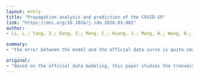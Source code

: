 ```yaml
---
layout: entry
title: "Propagation analysis and prediction of the COVID-19"
link: "https://doi.org/10.1016/j.idm.2020.03.002"
author:
- Li, L.; Yang, Z.; Dang, Z.; Meng, C.; Huang, J.; Meng, H.; Wang, D.; Chen, G.; Zhang, J.; Peng, H.; Shao, Y.

summary:
- "the error between the model and the official data curve is quite small. It realized forward prediction and backward inference of the epidemic situation. The relevant analysis help relevant countries to make decisions. This paper studies the transmission process of the Corona Virus Disease 2019 (COVID-19) The error between model and data curve was quite small, and it realized forward predictions. At the same time, the relevant analysis helped relevant countries make decisions, and the appropriate analysis helped. Using official data modeling, it analyzed the transmission of the disease Virus is very small compared to the model is a little. the data curve and the. analysis."

original:
- "Based on the official data modeling, this paper studies the transmission process of the Corona Virus Disease 2019 (COVID-19). The error between the model and the official data curve is quite small. At the same time, it realized forward prediction and backward inference of the epidemic situation, and the relevant analysis help relevant countries to make decisions."
---
```



